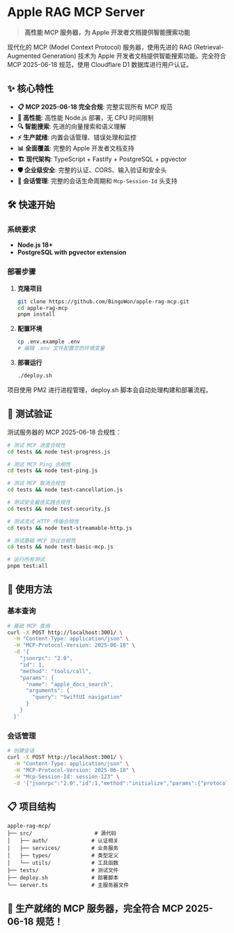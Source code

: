 # Apple RAG MCP Server

> **高性能 MCP 服务器，为 Apple 开发者文档提供智能搜索功能**

现代化的 MCP (Model Context Protocol) 服务器，使用先进的 RAG (Retrieval-Augmented Generation) 技术为 Apple 开发者文档提供智能搜索功能。完全符合 MCP 2025-06-18 规范，使用 Cloudflare D1 数据库进行用户认证。

## ✨ 核心特性

- **📋 MCP 2025-06-18 完全合规**: 完整实现所有 MCP 规范
- **🚀 高性能**: 高性能 Node.js 部署，无 CPU 时间限制
- **🔍 智能搜索**: 先进的向量搜索和语义理解
- **⚡ 生产就绪**: 内置会话管理、错误处理和监控
- **📊 全面覆盖**: 完整的 Apple 开发者文档支持
- **🏗️ 现代架构**: TypeScript + Fastify + PostgreSQL + pgvector
- **🛡️ 企业级安全**: 完整的认证、CORS、输入验证和安全头
- **🎯 会话管理**: 完整的会话生命周期和 `Mcp-Session-Id` 头支持

## 🛠 快速开始

### 系统要求

- **Node.js 18+**
- **PostgreSQL with pgvector extension**

### 部署步骤

1. **克隆项目**
   ```bash
   git clone https://github.com/BingoWon/apple-rag-mcp.git
   cd apple-rag-mcp
   pnpm install
   ```

2. **配置环境**
   ```bash
   cp .env.example .env
   # 编辑 .env 文件配置您的环境变量
   ```

3. **部署运行**
   ```bash
   ./deploy.sh
   ```

项目使用 PM2 进行进程管理，deploy.sh 脚本会自动处理构建和部署流程。

## 🧪 测试验证

测试服务器的 MCP 2025-06-18 合规性：

```bash
# 测试 MCP 进度合规性
cd tests && node test-progress.js

# 测试 MCP Ping 合规性
cd tests && node test-ping.js

# 测试 MCP 取消合规性
cd tests && node test-cancellation.js

# 测试安全最佳实践合规性
cd tests && node test-security.js

# 测试流式 HTTP 传输合规性
cd tests && node test-streamable-http.js

# 测试基础 MCP 协议合规性
cd tests && node test-basic-mcp.js

# 运行所有测试
pnpm test:all
```

## 🚀 使用方法

### 基本查询

```bash
# 基础 MCP 查询
curl -X POST http://localhost:3001/ \
  -H "Content-Type: application/json" \
  -H "MCP-Protocol-Version: 2025-06-18" \
  -d '{
    "jsonrpc": "2.0",
    "id": 1,
    "method": "tools/call",
    "params": {
      "name": "apple_docs_search",
      "arguments": {
        "query": "SwiftUI navigation"
      }
    }
  }'
```

### 会话管理

```bash
# 创建会话
curl -X POST http://localhost:3001/ \
  -H "Content-Type: application/json" \
  -H "MCP-Protocol-Version: 2025-06-18" \
  -H "Mcp-Session-Id: session-123" \
  -d '{"jsonrpc":"2.0","id":1,"method":"initialize","params":{"protocolVersion":"2025-06-18","capabilities":{},"clientInfo":{"name":"test","version":"1.0.0"}}}'
```

## 📋 项目结构

```
apple-rag-mcp/
├── src/                    # 源代码
│   ├── auth/              # 认证相关
│   ├── services/          # 业务服务
│   ├── types/             # 类型定义
│   └── utils/             # 工具函数
├── tests/                 # 测试文件
├── deploy.sh              # 部署脚本
└── server.ts              # 主服务器文件
```

## 🎉 生产就绪的 MCP 服务器，完全符合 MCP 2025-06-18 规范！
